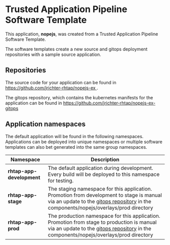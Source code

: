 # Trusted Application Pipeline Software Template

This application, **nopejs**, was created from a Trusted Application Pipeline Software Template.

The software templates create a new source and gitops deployment repositories with a sample source application. 

## Repositories

The source code for your application can be found in [https://github.com/jrichter-rhtap/nopejs-ex ](https://github.com/jrichter-rhtap/nopejs-ex ).
 
The gitops repository, which contains the kubernetes manifests for the application can be found in 
[https://github.com/jrichter-rhtap/nopejs-ex-gitops ](https://github.com/jrichter-rhtap/nopejs-ex-gitops ) 

## Application namespaces 

The default application will be found in the following namespaces. Applications can be deployed into unique namespaces or multiple software templates can also bet generated into the same group namespaces.  

|  Namespace   |  Description   |  
| -------- | -------- |   
| **rhtap-app-development** | The default application during development. Every build will be deployed to this namespace for testing. | 
| **rhtap-app-stage** | The staging namespace for this application. Promotion from development to stage is manual via an update to the [gitops repository](https://github.com/jrichter-rhtap/nopejs-ex-gitops ) in the components/nopejs/overlays/prod directory |  
| **rhtap-app-prod** | The production namespace for this application. Promotion from stage to production is manual via an update to the [gitops repository](https://github.com/jrichter-rhtap/nopejs-ex-gitops ) in the components/nopejs/overlays/prod directory | 